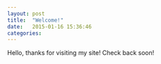 ```yaml
---
layout: post
title:  "Welcome!"
date:   2015-01-16 15:36:46
categories: 
---
```


Hello, thanks for visiting my site! Check back soon!

<br><br><br><br><br><br><br><br><br>
<br>
